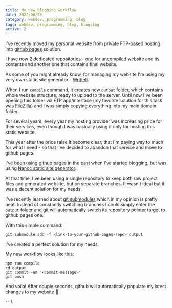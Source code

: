 ```yaml
---
title: My new blogging workflow
date: 2022/08/28
category: webdev, programming, blog
tags: webdev, programming, blog, blogging
active: 2
---
```


I've recently moved my personal website from private FTP-based hosting into [github pages](https://pages.github.com/) solution.

I have now 2 dedicated repositories - one for uncompiled website and its contents and another one that contains final website.

As some of you might already know, for managing my website I'm using my very own static site generator - [Writteli](https://github.com/writteli/writteli).

When I run `compile` command, it creates new `output` folder, which contains whole website structure, ready to upload to the server. Until now I've been opening this folder via FTP app/interface (my favorite solution for this task was [FileZilla](https://filezilla-project.org/)) and I was simply copying everything into my main domain folder.

For several years, every year my hosting provider was increasing price for their services, even though I was basically using it only for hosting this static website.

This year after the price raise it become clear, that I'm paying way to much for what I need - so that I've decided to abandon that service and move to github pages.

[I've been using](https://lukaszkups.net/notes/using-nanoc-with-github-pages/) github pages in the past when I've started blogging, but was using [Nanoc static site generator](https://nanoc.app/).

At that time, I've been using a single repository to keep both raw project files and generated website, but on separate branches. It wasn't ideal but it was a decent solution for my needs.

I've recently learned about [git submodules](https://git-scm.com/book/en/v2/Git-Tools-Submodules) which in my opinion is pretty neat. Instead of constantly switching branches I could simply enter the `output` folder and git will automatically switch its repository pointer target to github pages one.

With this simple command:

```
git submodule add -f <link-to-your-github-pages-repo> output
```

I've created a perfect solution for my needs.

My new workflow looks like this:

```
npm run compile
cd output
git commit -am '<commit-message>'
git push
```

And voila! After couple seconds, github will automatically populate my latest changes to my website 🙂

-- ł.
